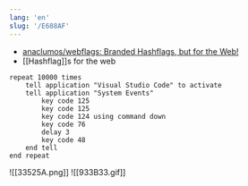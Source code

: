 ```yaml
---
lang: 'en'
slug: '/E688AF'
---
```


- [anaclumos/webflags: Branded Hashflags, but for the Web!](https://github.com/anaclumos/webflags)
- [[Hashflag]]s for the web

```applescript
repeat 10000 times
	tell application "Visual Studio Code" to activate
	tell application "System Events"
		key code 125
		key code 125
		key code 124 using command down
		key code 76
		delay 3
		key code 48
	end tell
end repeat
```

![[33525A.png]]
![[933B33.gif]]
